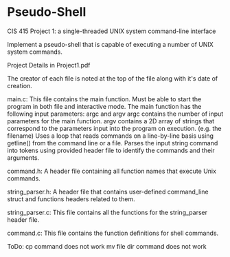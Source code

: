 # Pseudo-Shell
CIS 415 Project 1: a single-threaded UNIX system command-line interface

Implement a pseudo-shell that is capable of executing a number of UNIX system commands. 

Project Details in Project1.pdf

The creator of each file is noted at the top of the file along with it's date of creation.

main.c: This file contains the main function.
   Must be able to start the program in both file and interactive mode.
   The main function has the following input parameters: argc and argv
      argc contains the number of input parameters for the main function.
      argv contains a 2D array of strings that correspond to the parameters input into the program on execution. (e.g. the filename)
   Uses a loop that reads commands on a line-by-line basis using getline() from the command line or a file.
   Parses the input string command into tokens using provided header file to identify the commands and their arguments.
   
command.h: A header file containing all function names that execute Unix commands.

string_parser.h: A header file that contains user-defined command_line struct and functions headers related to them.

string_parser.c: This file contains all the functions for the string_parser header file.

command.c: This file contains the function definitions for shell commands.

ToDo:
cp command does not work
mv file dir command does not work

